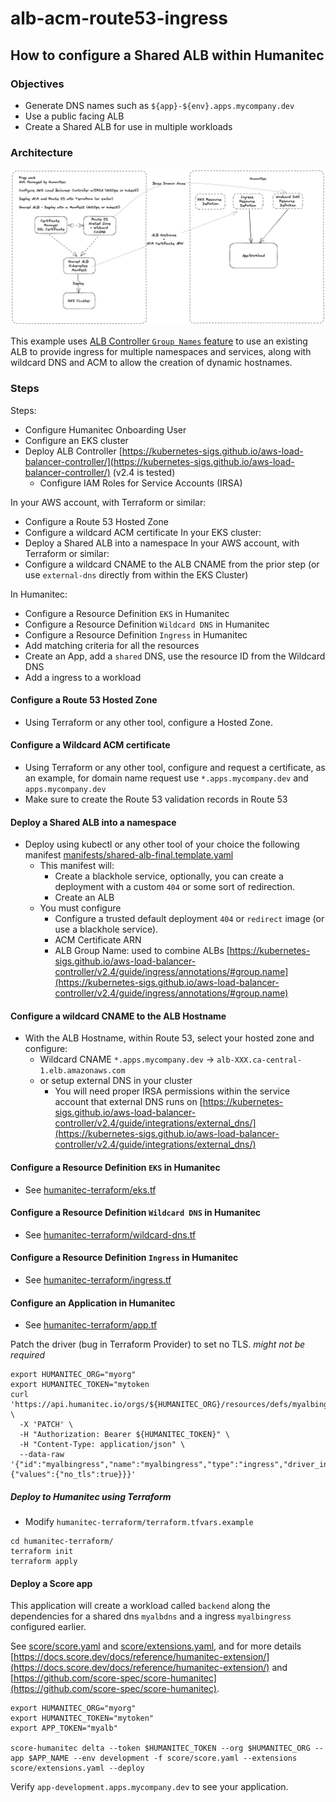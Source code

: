 # alb-acm-route53-ingress

## How to configure a Shared ALB within Humanitec

### Objectives
- Generate DNS names such as `${app}-${env}.apps.mycompany.dev`
- Use a public facing ALB
- Create a Shared ALB for use in multiple workloads

### Architecture
![ALB Architecture with Humanitec](images/architecture.png)

This example uses [ALB Controller `Group Names` feature](https://kubernetes-sigs.github.io/aws-load-balancer-controller/v2.4/guide/ingress/annotations/#group.name) to use an existing ALB to provide ingress for multiple namespaces and services, along with wildcard DNS and ACM to allow the creation of dynamic hostnames.

### Steps
Steps:
  - Configure Humanitec Onboarding User
  - Configure an EKS cluster
  - Deploy ALB Controller [https://kubernetes-sigs.github.io/aws-load-balancer-controller/](https://kubernetes-sigs.github.io/aws-load-balancer-controller/) (v2.4 is tested)
    - Configure IAM Roles for Service Accounts (IRSA) 

In your AWS account, with Terraform or similar:
  - Configure a Route 53 Hosted Zone
  - Configure a wildcard ACM certificate
In your EKS cluster:
  - Deploy a Shared ALB into a namespace
In your AWS account, with Terraform or similar:
  - Configure a wildcard CNAME to the ALB CNAME from the prior step (or use `external-dns` directly from within the EKS Cluster)

In Humanitec:
  - Configure a Resource Definition `EKS` in Humanitec
  - Configure a Resource Definition `Wildcard DNS` in Humanitec
  - Configure a Resource Definition `Ingress` in Humanitec
  - Add matching criteria for all the resources
  - Create an App, add a `shared` DNS, use the resource ID from the Wildcard DNS
  - Add a ingress to a workload

#### Configure a Route 53 Hosted Zone
- Using Terraform or any other tool, configure a Hosted Zone.

####  Configure a Wildcard ACM certificate
- Using Terraform or any other tool, configure and request a certificate, as an example, for domain name request use `*.apps.mycompany.dev` and `apps.mycompany.dev`
- Make sure to create the Route 53 validation records in Route 53

#### Deploy a Shared ALB into a namespace
- Deploy using kubectl or any other tool of your choice the following manifest [manifests/shared-alb-final.template.yaml](manifests/shared-alb-final.template.yaml)
  - This manifest will:
    - Create a blackhole service, optionally, you can create a deployment with a custom `404` or some sort of redirection.
    - Create an ALB
  - You must configure
    - Configure a trusted default deployment `404` or `redirect` image (or use a blackhole service).
    - ACM Certificate ARN
    - ALB Group Name: used to combine ALBs [https://kubernetes-sigs.github.io/aws-load-balancer-controller/v2.4/guide/ingress/annotations/#group.name](https://kubernetes-sigs.github.io/aws-load-balancer-controller/v2.4/guide/ingress/annotations/#group.name) 

#### Configure a wildcard CNAME to the ALB Hostname
- With the ALB Hostname, within Route 53, select your hosted zone and configure:
  - Wildcard CNAME `*.apps.mycompany.dev` -> `alb-XXX.ca-central-1.elb.amazonaws.com`
  - or setup external DNS in your cluster
    - You will need proper IRSA permissions within the service account that external DNS runs on [https://kubernetes-sigs.github.io/aws-load-balancer-controller/v2.4/guide/integrations/external_dns/](https://kubernetes-sigs.github.io/aws-load-balancer-controller/v2.4/guide/integrations/external_dns/)

#### Configure a Resource Definition `EKS` in Humanitec
- See [humanitec-terraform/eks.tf](humanitec-terraform/eks.tf)

#### Configure a Resource Definition `Wildcard DNS` in Humanitec
- See [humanitec-terraform/wildcard-dns.tf](humanitec-terraform/wildcard-dns.tf)

#### Configure a Resource Definition `Ingress` in Humanitec
- See [humanitec-terraform/ingress.tf](humanitec-terraform/ingress.tf)

#### Configure an Application in Humanitec
- See [humanitec-terraform/app.tf](humanitec-terraform/app.tf)

Patch the driver (bug in Terraform Provider) to set no TLS. _might not be required_
```
export HUMANITEC_ORG="myorg"
export HUMANITEC_TOKEN="mytoken
curl 'https://api.humanitec.io/orgs/${HUMANITEC_ORG}/resources/defs/myalbingress' \
  -X 'PATCH' \
  -H "Authorization: Bearer ${HUMANITEC_TOKEN}" \
  -H "Content-Type: application/json" \
  --data-raw '{"id":"myalbingress","name":"myalbingress","type":"ingress","driver_inputs":{"values":{"no_tls":true}}}'
```

#####  Deploy to Humanitec using Terraform
- Modify `humanitec-terraform/terraform.tfvars.example`
```
cd humanitec-terraform/
terraform init
terraform apply
```

#### Deploy a Score app

This application will create a workload called `backend` along the dependencies for a shared dns `myalbdns` and a ingress `myalbingress` configured earlier.

See [score/score.yaml](score/score.yaml) and [score/extensions.yaml](score/extensions.yaml), and for more details [https://docs.score.dev/docs/reference/humanitec-extension/](https://docs.score.dev/docs/reference/humanitec-extension/) and [https://github.com/score-spec/score-humanitec](https://github.com/score-spec/score-humanitec).

```
export HUMANITEC_ORG="myorg"
export HUMANITEC_TOKEN="mytoken"
export APP_TOKEN="myalb"

score-humanitec delta --token $HUMANITEC_TOKEN --org $HUMANITEC_ORG --app $APP_NAME --env development -f score/score.yaml --extensions score/extensions.yaml --deploy
```

Verify `app-development.apps.mycompany.dev` to see your application.

